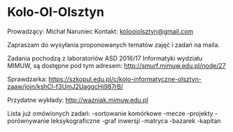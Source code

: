 # Kolo-OI-Olsztyn

Prowadzący: Michał Naruniec
Kontakt: kolooiolsztyn@gmail.com

Zapraszam do wysyłania proponowanych tematów zajęć i zadań na maila.

Zadania pochodzą z laboratoriów ASD 2016/17 Informatyki wydziału MIMUW, są dostępne pod tym adresem:
http://smurf.mimuw.edu.pl/node/27

Sprawdzarka:
https://szkopul.edu.pl/c/kolo-informatyczne-olsztyn-zaaw/join/kshCl-f3UmJ2UaggcHi987rB/

Przydatne wykłady:
http://wazniak.mimuw.edu.pl

Lista już omówionych zadań:
-sortowanie komórkowe
-mecze
-projekty
-porównywanie leksykograficzne
-graf inwersji
-matryca
-bazarek
-kapitan
